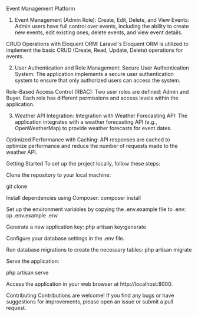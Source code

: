 Event Management Platform

1. Event Management (Admin Role):
Create, Edit, Delete, and View Events: Admin users have full control over events, including the ability to create new events, edit existing ones, delete events, and view event details.

CRUD Operations with Eloquent ORM: Laravel's Eloquent ORM is utilized to implement the basic CRUD (Create, Read, Update, Delete) operations for events.

2. User Authentication and Role Management:
Secure User Authentication System: The application implements a secure user authentication system to ensure that only authorized users can access the system.

Role-Based Access Control (RBAC): Two user roles are defined: Admin and Buyer. Each role has different permissions and access levels within the application.

3. Weather API Integration:
Integration with Weather Forecasting API: The application integrates with a weather forecasting API (e.g., OpenWeatherMap) to provide weather forecasts for event dates.

Optimized Performance with Caching: API responses are cached to optimize performance and reduce the number of requests made to the weather API.

Getting Started
To set up the project locally, follow these steps:

Clone the repository to your local machine:

git clone <repository-url>

Install dependencies using Composer:
composer install

Set up the environment variables by copying the .env.example file to .env:
cp .env.example .env


Generate a new application key:
php artisan key:generate


Configure your database settings in the .env file.

Run database migrations to create the necessary tables:
php artisan migrate


Serve the application:

php artisan serve

Access the application in your web browser at http://localhost:8000.

Contributing
Contributions are welcome! If you find any bugs or have suggestions for improvements, please open an issue or submit a pull request.
